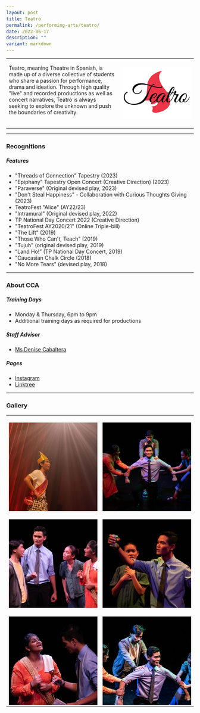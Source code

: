 ```yaml
---
layout: post
title: Teatro
permalink: /performing-arts/teatro/
date: 2022-06-17
description: ""
variant: markdown
---
```

<table>
	<tbody>
		<tr>
			<td>
				<p>
                    Teatro, meaning Theatre in Spanish, is made up of a diverse collective of students who share a passion for performance, drama and ideation. Through high quality "live" and recorded productions as well as concert narratives, Teatro is always seeking to explore the unknown and push the boundaries of creativity. 
                    <br>
                    <br>
				</p>
			</td>
			<td style="width:40%">
				<img alt="Teatro" style="display:block;margin-left:auto;margin-right:auto;" src="/images/Arts/Teatro/Teatro_logo.png">
			</td>
		</tr>
	</tbody>
</table>
	
<hr>
	
### Recognitions

##### Features
	
<ul>
   <li>"Threads of Connection" Tapestry (2023)</li>
	<li>"Epiphany" Tapestry Open Concert (Creative Direction) (2023)</li>
	<li>"Paraverse" (Original devised play, 2023)</li>
	<li>"Don't Steal Happiness" - Collaboration with Curious Thoughts Giving (2023)</li>
	<li>TeatroFest "Alice" (AY22/23)</li>
	<li>"Intramural" (Original devised play, 2022)</li>
	<li>TP National Day Concert 2022 (Creative Direction)</li>
    <li>"TeatroFest AY2020/21" (Online Triple-bill)</li>
    <li>"The Lift" (2019)</li>
    <li>"Those Who Can't, Teach" (2019)</li>
    <li>"Tujuh" (original devised play, 2019)</li>
    <li>“Land Ho!” (TP National Day Concert, 2019)</li>
    <li>"Caucasian Chalk Circle (2018)</li>
    <li>"No More Tears" (devised play, 2018)</li>
</ul>

<hr>

### About CCA

##### Training Days
            
<ul>    
    <li>Monday &amp; Thursday, 6pm to 9pm</li>
    <li>Additional training days as required for productions</li>
</ul>


##### Staff Advisor

<ul>
	<li>
		<a href="mailto:Denise_CABALTERA@tp.edu.sg>"> Ms Denise Cabaltera</a>
		<br>
	</li>
</ul>

##### Pages

<ul>
	<li><a href="https://www.instagram.com/tpteatro/">Instagram</a></li>
    <li><a href="https://linktr.ee/teatroyanni?utm_source=linktree_profile_share&amp;ltsid=42b31363-646a-46cd-ba10-0344d7744466">Linktree</a></li>
</ul>
	
<hr>

### Gallery

<table>
	<tbody>
		<tr>
			<td style="width:50%"><br>
				<img alt="Teatro" style="display:block;margin-left:auto;margin-right:auto;" src="/images/Arts/Teatro/Teatro_pic_1.jpg">
			</td>
			<td style="width:50%"><br>
				<img alt="Teatro" style="display:block;margin-left:auto;margin-right:auto;" src="/images/Arts/Teatro/Teatro_pic_2.jpg">
			</td>
		</tr>
		<tr>
			<td style="width:50%"><br>
				<img alt="Teatro" style="display:block;margin-left:auto;margin-right:auto;" src="/images/Arts/Teatro/Teatro_pic_3.jpg">
			</td>
			<td style="width:50%"><br>
				<img alt="Teatro" style="display:block;margin-left:auto;margin-right:auto;" src="/images/Arts/Teatro/Teatro_pic_4.jpg">
			</td>
		</tr>
		<tr>
			<td style="width:50%"><br>
				<img alt="Teatro" style="display:block;margin-left:auto;margin-right:auto;" src="/images/Arts/Teatro/Teatro_pic_5.jpg">
			</td>
			<td style="width:50%"><br>
				<img alt="Teatro" style="display:block;margin-left:auto;margin-right:auto;" src="/images/Arts/Teatro/Teatro_pic_6.jpg">
			</td>
		</tr>
	</tbody>
</table>